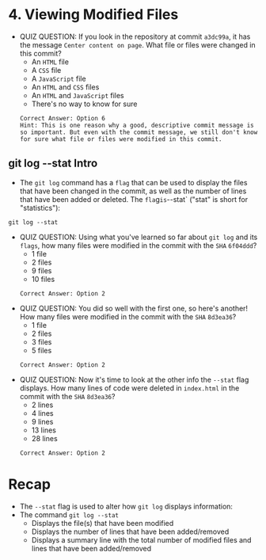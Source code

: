 # 4. Viewing Modified Files
- QUIZ QUESTION: If you look in the repository at commit `a3dc99a`, it has the message `Center content on page`. What file or files were changed in this commit?
  - An `HTML` file
  - A `CSS` file
  - A `JavaScript` file
  - An `HTML` and `CSS` files
  - An `HTML` and `JavaScript` files
  - There's no way to know for sure
  ```
  Correct Answer: Option 6
  Hint: This is one reason why a good, descriptive commit message is so important. But even with the commit message, we still don't know for sure what file or files were modified in this commit.
  ```

## git log --stat Intro
- The `git log` command has a `flag` that can be used to display the files that have been changed in the commit, as well as the number of lines that have been added or deleted. The `fla`g` is `--stat` ("stat" is short for "statistics"):
```
git log --stat
```
- QUIZ QUESTION: Using what you've learned so far about `git log` and its `flags`, how many files were modified in the commit with the `SHA` `6f04ddd`?
  - 1 file
  - 2 files
  - 9 files
  - 10 files
  ```
  Correct Answer: Option 2
  ```
- QUIZ QUESTION: You did so well with the first one, so here's another! How many files were modified in the commit with the `SHA` `8d3ea36`?
  - 1 file
  - 2 files
  - 3 files
  - 5 files
  ```
  Correct Answer: Option 2
  ```
- QUIZ QUESTION: Now it's time to look at the other info the `--stat` flag displays. How many lines of code were deleted in `index.html` in the commit with the `SHA` `8d3ea36`?
  - 2 lines
  - 4 lines
  - 9 lines
  - 13 lines
  - 28 lines
  ```
  Correct Answer: Option 2
  ```

# Recap
- The `--stat` flag is used to alter how `git log` displays information:
- The command `git log --stat`
  - Displays the file(s) that have been modified
  - Displays the number of lines that have been added/removed
  - Displays a summary line with the total number of modified files and lines that have been added/removed